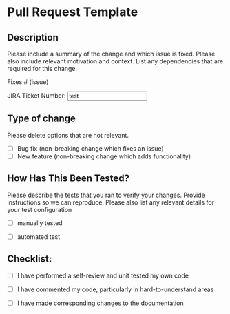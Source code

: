 # Pull Request Template

## Description

Please include a summary of the change and which issue is fixed. Please also include relevant motivation and context. List any dependencies that are required for this change.

Fixes # (issue)

JIRA Ticket Number: <input type="text" name="JIRA ticket number" value="test"/>

## Type of change

Please delete options that are not relevant.

- [ ] Bug fix (non-breaking change which fixes an issue)
- [ ] New feature (non-breaking change which adds functionality)

## How Has This Been Tested?

Please describe the tests that you ran to verify your changes. Provide instructions so we can reproduce. Please also list any relevant details for your test configuration

- [ ] manually tested
- [ ] automated test


## Checklist:

- [ ] I have performed a self-review and unit tested my own code
- [ ] I have commented my code, particularly in hard-to-understand areas
- [ ] I have made corresponding changes to the documentation

